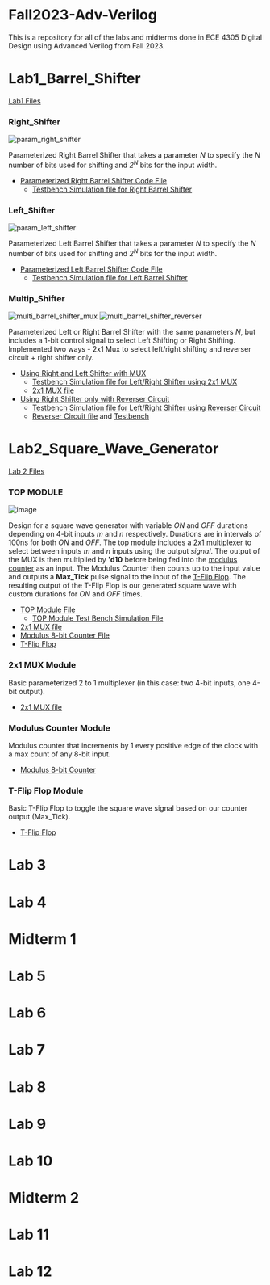 # Fall2023-Adv-Verilog
This is a repository for all of the labs and midterms done in ECE 4305 Digital Design using Advanced Verilog from Fall 2023.

# Lab1_Barrel_Shifter 
[Lab1 Files](https://github.com/ishwo0/Fall2023-Adv-Verilog/tree/main/Labs/Lab%201)
### Right_Shifter
![param_right_shifter](https://github.com/ishwo0/block_diagrams/assets/112601782/be8e568a-460e-43ac-81a8-301f95402b26)

Parameterized Right Barrel Shifter that takes a parameter *N* to specify the *N* number of bits used for shifting and *2<sup>N</sup>* bits for the input width.
- [Parameterized Right Barrel Shifter Code File](https://github.com/ishwo0/Fall2023-Adv-Verilog/blob/main/Labs/Lab%201/RTL%20Files/param_right_shifter.sv)
  - [Testbench Simulation file for Right Barrel Shifter](https://github.com/ishwo0/Fall2023-Adv-Verilog/blob/main/Labs/Lab%201/Test%20Bench%20Simulation%20Files/param_right_shifter_TB.sv)
### Left_Shifter
![param_left_shifter](https://github.com/ishwo0/block_diagrams/assets/112601782/37aa9778-0dcd-4811-a128-a09b475caaea)

Parameterized Left Barrel Shifter that takes a parameter *N* to specify the *N* number of bits used for shifting and *2<sup>N</sup>* bits for the input width.
- [Parameterized Left Barrel Shifter Code File](https://github.com/ishwo0/Fall2023-Adv-Verilog/blob/main/Labs/Lab%201/RTL%20Files/param_left_shifter.sv)
  - [Testbench Simulation file for Left Barrel Shifter](https://github.com/ishwo0/Fall2023-Adv-Verilog/blob/main/Labs/Lab%201/Test%20Bench%20Simulation%20Files/param_left_shifter_TB.sv)
### Multip_Shifter
![multi_barrel_shifter_mux](https://github.com/ishwo0/block_diagrams/assets/112601782/3ff7849c-8fa3-4975-9ff9-38dac66d020b)
![multi_barrel_shifter_reverser](https://github.com/ishwo0/block_diagrams/assets/112601782/41a66209-534c-4c37-8ccb-e2db9d5cef13)

Parameterized Left or Right Barrel Shifter with the same parameters *N*, but includes a 1-bit control signal to select Left Shifting or Right Shifting. Implemented two ways - 2x1 Mux to select left/right shifting and reverser circuit + right shifter only.
- [Using Right and Left Shifter with MUX](https://github.com/ishwo0/Fall2023-Adv-Verilog/blob/main/Labs/Lab%201/RTL%20Files/multi_barrel_shifter_mux.sv)
  - [Testbench Simulation file for Left/Right Shifter using 2x1 MUX](https://github.com/ishwo0/Fall2023-Adv-Verilog/blob/main/Labs/Lab%201/Test%20Bench%20Simulation%20Files/multi_barrel_shifter_mux_TB.sv)
  - [2x1 MUX file](https://github.com/ishwo0/Fall2023-Adv-Verilog/blob/main/Labs/Lab%201/RTL%20Files/mux_2x1.sv)
- [Using Right Shifter only with Reverser Circuit](https://github.com/ishwo0/Fall2023-Adv-Verilog/blob/main/Labs/Lab%201/RTL%20Files/multi_barrel_shifter_reverser.sv)
  - [Testbench Simulation file for Left/Right Shifter using Reverser Circuit](https://github.com/ishwo0/Fall2023-Adv-Verilog/blob/main/Labs/Lab%201/Test%20Bench%20Simulation%20Files/multi_barrel_shifter_reverser_TB.sv)
  - [Reverser Circuit file](https://github.com/ishwo0/Fall2023-Adv-Verilog/blob/main/Labs/Lab%201/RTL%20Files/reverser.sv) and [Testbench](https://github.com/ishwo0/Fall2023-Adv-Verilog/blob/main/Labs/Lab%201/Test%20Bench%20Simulation%20Files/reverser_TB.sv)


# Lab2_Square_Wave_Generator

[Lab 2 Files](https://github.com/ishwo0/Fall2023-Adv-Verilog/tree/main/Labs/Lab%202)

### TOP MODULE
![image](https://github.com/Fall-2023-Classes/lab-2-square-wave-generator/assets/47878471/79b2eb9c-759e-43ed-8e19-badd923aa0d9)

Design for a square wave generator with variable *ON* and *OFF* durations depending on 4-bit inputs *m* and *n* respectively. Durations are in intervals of 100ns for both *ON* and *OFF*. The top module includes a [2x1 multiplexer](https://github.com/ishwo0/Fall2023-Adv-Verilog/blob/main/Labs/Lab%202/RTL%20Files/mux_2x1.sv) to select between inputs *m* and *n* inputs using the output *signal*. The output of the MUX is then multiplied by **'d10** before being fed into the [modulus counter](https://github.com/ishwo0/Fall2023-Adv-Verilog/blob/main/Labs/Lab%202/RTL%20Files/modulus_counter.sv) as an input. The Modulus Counter then counts up to the input value and outputs a **Max_Tick** pulse signal to the input of the [T-Flip Flop](https://github.com/ishwo0/Fall2023-Adv-Verilog/blob/main/Labs/Lab%202/RTL%20Files/t_ff.sv). The resulting output of the T-Flip Flop is our generated square wave with custom durations for *ON* and *OFF* times.
  - [TOP Module File](https://github.com/ishwo0/Fall2023-Adv-Verilog/blob/main/Labs/Lab%202/RTL%20Files/top.sv)
    - [TOP Module Test Bench Simulation File](https://github.com/ishwo0/Fall2023-Adv-Verilog/blob/main/Labs/Lab%202/Test%20Bench%20Simulation%20Files/top_TB.sv)
  - [2x1 MUX file](https://github.com/ishwo0/Fall2023-Adv-Verilog/blob/main/Labs/Lab%202/RTL%20Files/mux_2x1.sv)
  - [Modulus 8-bit Counter File](https://github.com/ishwo0/Fall2023-Adv-Verilog/blob/main/Labs/Lab%202/RTL%20Files/modulus_counter.sv)
  - [T-Flip Flop](https://github.com/ishwo0/Fall2023-Adv-Verilog/blob/main/Labs/Lab%202/RTL%20Files/t_ff.sv)

    
### 2x1 MUX Module
Basic parameterized 2 to 1 multiplexer (in this case: two 4-bit inputs, one 4-bit output).
  - [2x1 MUX file](https://github.com/ishwo0/Fall2023-Adv-Verilog/blob/main/Labs/Lab%202/RTL%20Files/mux_2x1.sv)

### Modulus Counter Module
Modulus counter that increments by 1 every positive edge of the clock with a max count of any 8-bit input.
  - [Modulus 8-bit Counter](https://github.com/ishwo0/Fall2023-Adv-Verilog/blob/main/Labs/Lab%202/RTL%20Files/modulus_counter.sv)
    
### T-Flip Flop Module
Basic T-Flip Flop to toggle the square wave signal based on our counter output (Max_Tick).
  - [T-Flip Flop](https://github.com/ishwo0/Fall2023-Adv-Verilog/blob/main/Labs/Lab%202/RTL%20Files/t_ff.sv)



# Lab 3

# Lab 4

# Midterm 1

# Lab 5

# Lab 6

# Lab 7

# Lab 8

# Lab 9

# Lab 10

# Midterm 2

# Lab 11

# Lab 12
